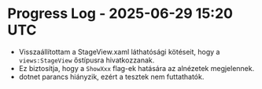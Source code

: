 # Progress Log - 2025-06-29 15:20 UTC
- Visszaállítottam a StageView.xaml láthatósági kötéseit, hogy a `views:StageView` őstípusra hivatkozzanak.
- Ez biztosítja, hogy a `ShowXxx` flag-ek hatására az alnézetek megjelennek.
- dotnet parancs hiányzik, ezért a tesztek nem futtathatók.
